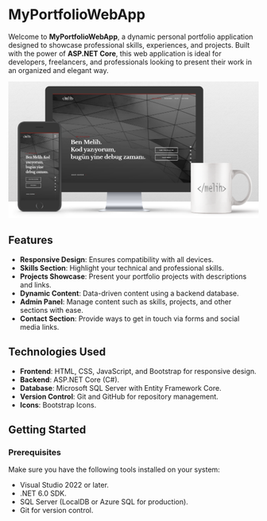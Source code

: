 # MyPortfolioWebApp

Welcome to **MyPortfolioWebApp**, a dynamic personal portfolio application designed to showcase professional skills, experiences, and projects. Built with the power of **ASP.NET Core**, this web application is ideal for developers, freelancers, and professionals looking to present their work in an organized and elegant way.

![Project Mockup](MyPortfolioWebApp/wwwroot/MyPortfolioWebAppMockup.png)

## Features

- **Responsive Design**: Ensures compatibility with all devices.
- **Skills Section**: Highlight your technical and professional skills.
- **Projects Showcase**: Present your portfolio projects with descriptions and links.
- **Dynamic Content**: Data-driven content using a backend database.
- **Admin Panel**: Manage content such as skills, projects, and other sections with ease.
- **Contact Section**: Provide ways to get in touch via forms and social media links.

## Technologies Used

- **Frontend**: HTML, CSS, JavaScript, and Bootstrap for responsive design.
- **Backend**: ASP.NET Core (C#).
- **Database**: Microsoft SQL Server with Entity Framework Core.
- **Version Control**: Git and GitHub for repository management.
- **Icons**: Bootstrap Icons.

## Getting Started

### Prerequisites

Make sure you have the following tools installed on your system:
- Visual Studio 2022 or later.
- .NET 6.0 SDK.
- SQL Server (LocalDB or Azure SQL for production).
- Git for version control.
